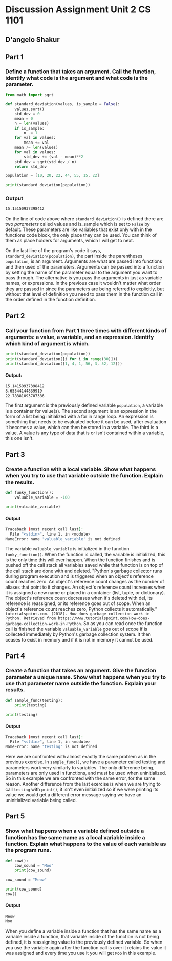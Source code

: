 
# Discussion Assignment Unit 2 CS 1101

## D'angelo Shakur

## Part 1

### Define a function that takes an argument. Call the function, identify what code is the argument and what code is the parameter.

```python
from math import sqrt

def standard_deviation(values, is_sample = False):
    values.sort()
    std_dev = 0
    mean = 0
    n = len(values)
    if is_sample:
        n -= 1
    for val in values:
        mean += val
    mean /= len(values)
    for val in values:
        std_dev += (val - mean)**2
    std_dev = sqrt(std_dev / n)
    return std_dev

population = [10, 20, 22, 44, 55, 15, 22]

print(standard_deviation(population))
```
### Output
```sh
15.15150937398412
```

On the line of code above where `standard_deviation()` is defined there are two *parameters* called values and is_sample which is set to `False` by default. These parameters are like variables that exist only with in the functions code block, the only place they can be used. You can think of them as place holders for arguments, which I will get to next.

On the last line of the program's code it says, `standard_deviation(population)`, the part inside the parentheses `population`, is an argument. Arguments are what are passed into functions and then used of the parameters. Arguments can be passed into a function by setting the name of the parameter equal to the argument you want to pass through. The alternative is you pass the arguments in just as variable names, or expressions. In the previous case it wouldn't matter what order they are passed in since the parameters are being referred to explicitly, but without that level of definition you need to pass them in the function call in the order defined in the function definition.

## Part 2

### Call your function from Part 1 three times with different kinds of arguments: a value, a variable, and an expression. Identify which kind of argument is which.

```python
print(standard_deviation(population))
print(standard_deviation([i for i in range(30)]))
print(standard_deviation([1, 4, 1, 56, 3, 52, 12]))

```
#### Output:
```sh
15.14150937398412
8.65544144839919
22.78381093707386
```

The first argument is the previously defined variable `population`, a variable is a container for value(s).
The second argument is an expression in the form of a list being initialized with a for in range loop. An expression is something that needs to be evaluated before it can be used, after evaluation it becomes a value, which can then be stored in a variable.
The third is a value. A value is any type of data that is or isn't contained within a variable, this one isn't.

## Part 3

### Create a function with a local variable. Show what happens when you try to use that variable outside the function. Explain the results.

```python
def funky_function():
    valuable_variable = -100

print(valuable_variable)
```
#### Output
```sh
Traceback (most recent call last):
  File "<stdin>", line 1, in <module>
NameError: name 'valuable_variable' is not defined
```

The variable `valuable_variable` is initialized in the function `funky_function()`. When the function is called, the variable is initialized, this is the only time this will ever happen. When the function finishes and is pushed off the call stack all variables saved while that function is on top of the call stack are done with and deleted. "Python's garbage collector runs during program execution and is triggered when an object's reference count reaches zero. An object's reference count changes as the number of aliases that point to it changes.
An object's reference count increases when it is assigned a new name or placed in a container (list, tuple, or dictionary). The object's reference count decreases when it's deleted with del, its reference is reassigned, or its reference goes out of scope. When an object's reference count reaches zero, Python collects it automatically."
`tutorialspoint.com. (2018). How does garbage collection work in Python. Retrieved from
https://www.tutorialspoint.com/How-does-garbage-collection-work-in-Python`.
So as you can read once the function call is finished the variable `valuable_variable` gos out of scope if is collected immediately by Python's garbage collection system. It then ceases to exist in memory and if it is not in memory it cannot be used.

## Part 4

### Create a function that takes an argument. Give the function parameter a unique name. Show what happens when you try to use that parameter name outside the function. Explain your results.

```python
def sample_func(testing):
    print(testing)

print(testing)
```
#### Output
```sh
Traceback (most recent call last):
  File "<stdin>", line 1, in <module>
NameError: name 'testing' is not defined
```

Here we are confronted with almost exactly the same problem as in the previous exercise. In `sample_func()`, we have a parameter called testing and parameters work very similarly to variables. The only difference being, parameters are only used in functions, and must be used when uninitialized. So in this example we are confronted with the same error, for the same reason. Another difference from the last exercise is when we are trying to call `testing` with `print()`, it isn't even initialized so if we were printing its value we would get a different error message saying we have an uninitialized variable being called.

## Part 5

### Show what happens when a variable defined outside a function has the same name as a local variable inside a function. Explain what happens to the value of each variable as the program runs.

```python
def cow():
    cow_sound = "Moo"
    print(cow_sound)

cow_sound = "Meow"

print(cow_sound)
cow()
```
#### Output
```sh
Meow
Moo
```

When you define a variable inside a function that has the same name as a variable inside a function, that variable inside of the function is not being defined, it is reassigning value to the previously defined variable. So when you use the variable again after the function call is over it retains the value it was assigned and every time you use it you will get `Moo` in this example.


